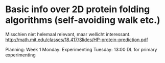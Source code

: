 # Basic info over 2D protein folding algorithms (self-avoiding walk etc.)
Misschien niet helemaal relevant, maar wellicht interessant.
http://math.mit.edu/classes/18.417/Slides/HP-protein-prediction.pdf


Planning:
Week 1
Monday: Experimenting
Tuesday: 13:00 DL for primary experimenting